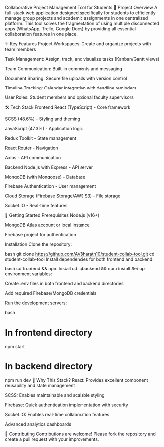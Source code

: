 Collaborative Project Management Tool for Students
📝 Project Overview
A full-stack web application designed specifically for students to efficiently manage group projects and academic assignments in one centralized platform. This tool solves the fragmentation of using multiple disconnected apps (WhatsApp, Trello, Google Docs) by providing all essential collaboration features in one place.

✨ Key Features
Project Workspaces: Create and organize projects with team members

Task Management: Assign, track, and visualize tasks (Kanban/Gantt views)

Team Communication: Built-in comments and messaging

Document Sharing: Secure file uploads with version control

Timeline Tracking: Calendar integration with deadline reminders

User Roles: Student members and optional faculty supervisors

🛠 Tech Stack
Frontend
React (TypeScript) - Core framework

SCSS (48.6%) - Styling and theming

JavaScript (47.3%) - Application logic

Redux Toolkit - State management

React Router - Navigation

Axios - API communication

Backend
Node.js with Express - API server

MongoDB (with Mongoose) - Database

Firebase Authentication - User management

Cloud Storage (Firebase Storage/AWS S3) - File storage

Socket.IO - Real-time features

🚀 Getting Started
Prerequisites
Node.js (v16+)

MongoDB Atlas account or local instance

Firebase project for authentication

Installation
Clone the repository:

bash
git clone https://github.com/AVBharath10/student-collab-tool.git
cd student-collab-tool
Install dependencies for both frontend and backend:

bash
cd frontend && npm install
cd ../backend && npm install
Set up environment variables:

Create .env files in both frontend and backend directories

Add required Firebase/MongoDB credentials

Run the development servers:

bash
# In frontend directory
npm start

# In backend directory
npm run dev
🌟 Why This Stack?
React: Provides excellent component reusability and state management

SCSS: Enables maintainable and scalable styling

Firebase: Quick authentication implementation with security

Socket.IO: Enables real-time collaboration features

Advanced analytics dashboards

🤝 Contributing
Contributions are welcome! Please fork the repository and create a pull request with your improvements.
